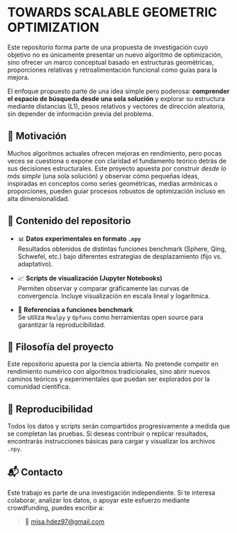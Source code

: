 # TOWARDS SCALABLE GEOMETRIC OPTIMIZATION

Este repositorio forma parte de una propuesta de investigación cuyo objetivo no es únicamente presentar un nuevo algoritmo de optimización, sino ofrecer un marco conceptual basado en estructuras geométricas, proporciones relativas y retroalimentación funcional como guías para la mejora. 

El enfoque propuesto parte de una idea simple pero poderosa: **comprender el espacio de búsqueda desde una sola solución** y explorar su estructura mediante distancias (L1), pesos relativos y vectores de dirección aleatoria, sin depender de información previa del problema.

## 🧠 Motivación

Muchos algoritmos actuales ofrecen mejoras en rendimiento, pero pocas veces se cuestiona o expone con claridad el fundamento teórico detrás de sus decisiones estructurales. Este proyecto apuesta por construir *desde lo más simple* (una sola solución) y observar cómo pequeñas ideas, inspiradas en conceptos como series geométricas, medias armónicas o proporciones, pueden guiar procesos robustos de optimización incluso en alta dimensionalidad.

## 📂 Contenido del repositorio

- 📊 **Datos experimentales en formato `.npy`**  
  Resultados obtenidos de distintas funciones benchmark (Sphere, Qing, Schwefel, etc.) bajo diferentes estrategias de desplazamiento (fijo vs. adaptativo).
  
- 📈 **Scripts de visualización (Jupyter Notebooks)**  
  Permiten observar y comparar gráficamente las curvas de convergencia. Incluye visualización en escala lineal y logarítmica.

- 📌 **Referencias a funciones benchmark**  
  Se utiliza `Mealpy` y `Opfunu` como herramientas open source para garantizar la reproducibilidad.

## 📌 Filosofía del proyecto

Este repositorio apuesta por la ciencia abierta. No pretende competir en rendimiento numérico con algoritmos tradicionales, sino abrir nuevos caminos teóricos y experimentales que puedan ser explorados por la comunidad científica.

## 🔁 Reproducibilidad

Todos los datos y scripts serán compartidos progresivamente a medida que se completan las pruebas. Si deseas contribuir o replicar resultados, encontrarás instrucciones básicas para cargar y visualizar los archivos `.npy`.

## 📬 Contacto

Este trabajo es parte de una investigación independiente. Si te interesa colaborar, analizar los datos, o apoyar este esfuerzo mediante crowdfunding, puedes escribir a:

> 📧 misa.hdez97@gmail.com
